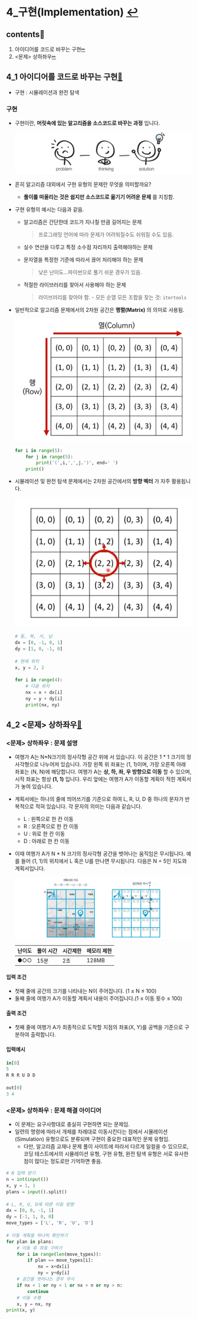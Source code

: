 # 4_구현(Implementation) [↩](../this_is_codingtest)

## contents📑<a id="contents"></a>

1. 아이디어를 코드로 바꾸는 구현[✏](#4_1)
2. <문제> 상하좌우[✏](#4_2)

## 4_1 아이디어를 코드로 바꾸는 구현[📑](#contents)<a id="4_1"></a>

* 구현 : 시뮬레이션과 완전 탐색

### 구현

* 구현이란, **머릿속에 있는 알고리즘을 소스코드로 바꾸는 과정** 입니다.

  ![](./image/r_4_1-1.png)

* 흔히 알고리즘 대외에서 구현 유형의 문제란 무엇을 의미할까요?

  * **풀이를 떠올리는 것은 쉽지만 소스코드로 옮기기 어려운 문제** 를 지칭함.

* 구현 유형의 예시는 다음과 같음.

  * 알고리즘은 간단한데 코드가 지나칠 만큼 길어지는 문제

    > 프로그래밍 언어에 따라 문제가 어려워질수도 쉬워질 수도 있음.

  * 실수 연산을 다루고 특정 소수점 자리까지 출력해야하는 문제

  * 문자열을 특정한 기준에 따라서 끊어 처리해야 하는 문제

    > 낮은 난이도...파이썬으로 풀기 쉬운 경우가 있음.

  * 적절한 라이브러리를 찾아서 사용해야 하는 문제

    > 라이브러리를 찾아야 함.  - 모든 순열 모든 조합을 찾는 것: `itertools`

* 일반적으로 알고리즘 문제에서의 2차원 공간은 **행렬(Matrix)** 의 의미로 사용됨.

  ![](./image/r_4_1-2.png)

  ```python
  for i in range(5):
      for j in range(5):
          print('(',i,',',j.')', end=' ')
      print()
  ```

* 시뮬레이션 및 완전 탐색 문제에서는 2차원 공간에서의 **방향 벡터** 가 자주 활용됩니다.

  ![](./image/r_4_1-3.png)

  ```python
  # 동, 북, 서, 남
  dx = [0, -1, 0, 1]
  dy = [1, 0, -1, 0]
  
  # 현재 위치
  x, y = 2, 2
  
  for i in range(4):
      # 다음 위치
      nx = x + dx[i]
      ny = y + dy[i]
      print(nx, ny)
  ```

## 4_2 <문제> 상하좌우[📑](#contents)<a id="4_2"></a>

### <문제> 상하좌우 : 문제 설명

* 여행가 A는 N*N크기의 정사각형 공간 위에 서 있습니다. 이 공간은 1 * 1 크기의 정사각형으로 나누어져 있습니다. 가장 왼쪽 위 좌표는 (1, 1)이며, 가장 오른쪽 아래 좌표는 (N, N)에 해당합니다. 여행가 A는 **상, 하, 좌, 우 방향으로 이동** 할 수 있으며, 시작 좌표는 항상 **(1, 1)** 입니다. 우리 앞에는 여행가 A가 이동할 계획이 적힌 계획서가 놓여 있습니다. 
* 계획서에는 하나의 줄에 띄어쓰기를 기준으로 하여 L, R, U, D 중 하나의 문자가 반복적으로 적혀 있습니다. 각 문자의 의미는 다음과 같습니다. 
  * L : 왼쪽으로 한 칸 이동
  * R : 오른쪽으로 한 칸 이동
  * U : 위로 한 칸 이동
  * D : 아래로 한 칸 이동

* 이때 여행가 A가 N * N 크기의 정사각형 공간을 벗어나는 움직임은 무시됩니다. 예를 들어 (1, 1)의 위치에서 L 혹은 U를 만나면 무시됩니다. 다음은 N = 5인 지도와 계획서입니다. 

  ![](./image/r_4_2-1.png)

  | 난이도 | 풀이 시간 | 시간제한 | 메모리 제한 |
  | ------ | --------- | -------- | ----------- |
  | ●○○    | 15분      | 2초      | 128MB       |

  

#### 입력 조건

* 첫째 줄에 공간의 크기를 나타내는 N이 주어집니다. (1 ≤ N ≤ 100)
* 둘째 줄에 여행가 A가 이동할 계획서 내용이 주어집니다.(1 ≤ 이동 횟수 ≤ 100)

#### 출력 조건

* 첫째 줄에 여행가 A가 최종적으로 도착할 지점의 좌표(X, Y)를 공백을 기준으로 구분하여 출력합니다.

#### 입력예시

```python
in[0]
5
R R R U D D

out[0]
3 4
```

### <문제> 상하좌우 : 문제 해결 아이디어

* 이 문제는 요구사항대로 충실히 구현하면 되는 문제임.
* 일련의 명령에 따라서 개체를 차례대로 이동시킨다는 점에서 시뮬레이션(Simulation) 유형으로도 분류되며 구현이 중요한 대표적인 문제 유형임.
  * 다만, 알고리즘 교재나 문제 풀이 사이트에 따라서 다르게 일컬을 수 있으므로, 코딩 테스트에서의 시뮬레이션 유형, 구현 유형, 완전 탐색 유형은 서로 유사한 점이 많다는 정도로만 기억하면 좋음.

```python
# N 입력 받기
n = int(input())
x, y = 1, 1
plans = input().split()

# L, R, U, D에 따른 이동 방향
dx = [0, 0, -1, 1]
dy = [-1, 1, 0, 0]
move_types = ['L', 'R', 'U', 'D']

# 이동 계획을 하나씩 확인하기
for plan in plans:
    # 이동 후 좌표 구하기
    for i in range(len(move_types)):
        if plan == move_types[i]:
            nx = x+dx[i]
            ny = y+dy[i]
    # 공간을 벗어나는 경우 무시
    if nx < 1 or ny < 1 or nx > n or ny > n:
        continue
    # 이동 수행
    x, y = nx, ny
print(x, y)
```

